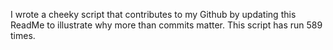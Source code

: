 I wrote a cheeky script that contributes to my Github by updating this ReadMe to illustrate why more than commits matter. This script has run 589 times.